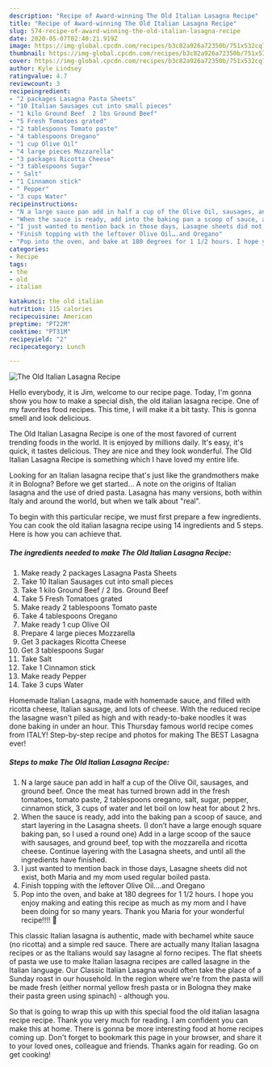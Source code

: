 ```yaml
---
description: "Recipe of Award-winning The Old Italian Lasagna Recipe"
title: "Recipe of Award-winning The Old Italian Lasagna Recipe"
slug: 574-recipe-of-award-winning-the-old-italian-lasagna-recipe
date: 2020-05-07T02:40:21.919Z
image: https://img-global.cpcdn.com/recipes/b3c82a926a72350b/751x532cq70/the-old-italian-lasagna-recipe-recipe-main-photo.jpg
thumbnail: https://img-global.cpcdn.com/recipes/b3c82a926a72350b/751x532cq70/the-old-italian-lasagna-recipe-recipe-main-photo.jpg
cover: https://img-global.cpcdn.com/recipes/b3c82a926a72350b/751x532cq70/the-old-italian-lasagna-recipe-recipe-main-photo.jpg
author: Kyle Lindsey
ratingvalue: 4.7
reviewcount: 3
recipeingredient:
- "2 packages Lasagna Pasta Sheets"
- "10 Italian Sausages cut into small pieces"
- "1 kilo Ground Beef  2 lbs Ground Beef"
- "5 Fresh Tomatoes grated"
- "2 tablespoons Tomato paste"
- "4 tablespoons Oregano"
- "1 cup Olive Oil"
- "4 large pieces Mozzarella"
- "3 packages Ricotta Cheese"
- "3 tablespoons Sugar"
- " Salt"
- "1 Cinnamon stick"
- " Pepper"
- "3 cups Water"
recipeinstructions:
- "N a large sauce pan add in half a cup of the Olive Oil, sausages, and ground beef. Once the meat has turned brown add in the fresh tomatoes, tomato paste, 2 tablespoons oregano, salt, sugar, pepper, cinnamon stick, 3 cups of water and let boil on low heat for about 2 hrs."
- "When the sauce is ready, add into the baking pan a scoop of sauce, and start layering in the Lasagna sheets. (I don’t have a large enough square baking pan, so I used a round one) Add in a large scoop of the sauce with sausages, and ground beef, top with the mozzarella and ricotta cheese. Continue layering with the Lasagna sheets, and until all the ingredients have finished."
- "I just wanted to mention back in those days, Lasagne sheets did not exist, both Maria and my mom used regular boiled pasta."
- "Finish topping with the leftover Olive Oil….and Oregano"
- "Pop into the oven, and bake at 180 degrees for 1 1/2 hours. I hope you enjoy making and eating this recipe as much as my mom and I have been doing for so many years. Thank you Maria for your wonderful recipe!!!! 🙂"
categories:
- Recipe
tags:
- the
- old
- italian

katakunci: the old italian 
nutrition: 115 calories
recipecuisine: American
preptime: "PT22M"
cooktime: "PT31M"
recipeyield: "2"
recipecategory: Lunch

---
```



![The Old Italian Lasagna Recipe](https://img-global.cpcdn.com/recipes/b3c82a926a72350b/751x532cq70/the-old-italian-lasagna-recipe-recipe-main-photo.jpg)

Hello everybody, it is Jim, welcome to our recipe page. Today, I'm gonna show you how to make a special dish, the old italian lasagna recipe. One of my favorites food recipes. This time, I will make it a bit tasty. This is gonna smell and look delicious.

The Old Italian Lasagna Recipe is one of the most favored of current trending foods in the world. It is enjoyed by millions daily. It's easy, it's quick, it tastes delicious. They are nice and they look wonderful. The Old Italian Lasagna Recipe is something which I have loved my entire life.

Looking for an Italian lasagna recipe that&#39;s just like the grandmothers make it in Bologna? Before we get started… A note on the origins of Italian lasagna and the use of dried pasta. Lasagna has many versions, both within Italy and around the world, but when we talk about &#34;real&#34;.


To begin with this particular recipe, we must first prepare a few ingredients. You can cook the old italian lasagna recipe using 14 ingredients and 5 steps. Here is how you can achieve that.

<!--inarticleads1-->

##### The ingredients needed to make The Old Italian Lasagna Recipe:

1. Make ready 2 packages Lasagna Pasta Sheets
1. Take 10 Italian Sausages cut into small pieces
1. Take 1 kilo Ground Beef / 2 lbs. Ground Beef
1. Take 5 Fresh Tomatoes grated
1. Make ready 2 tablespoons Tomato paste
1. Take 4 tablespoons Oregano
1. Make ready 1 cup Olive Oil
1. Prepare 4 large pieces Mozzarella
1. Get 3 packages Ricotta Cheese
1. Get 3 tablespoons Sugar
1. Take  Salt
1. Take 1 Cinnamon stick
1. Make ready  Pepper
1. Take 3 cups Water


Homemade Italian Lasagna, made with homemade sauce, and filled with ricotta cheese, Italian sausage, and lots of cheese. With the reduced recipe the lasagne wasn&#39;t piled as high and with ready-to-bake noodles it was done baking in under an hour. This Thursday famous world recipe comes from ITALY! Step-by-step recipe and photos for making The BEST Lasagna ever! 

<!--inarticleads2-->

##### Steps to make The Old Italian Lasagna Recipe:

1. N a large sauce pan add in half a cup of the Olive Oil, sausages, and ground beef. Once the meat has turned brown add in the fresh tomatoes, tomato paste, 2 tablespoons oregano, salt, sugar, pepper, cinnamon stick, 3 cups of water and let boil on low heat for about 2 hrs.
1. When the sauce is ready, add into the baking pan a scoop of sauce, and start layering in the Lasagna sheets. (I don’t have a large enough square baking pan, so I used a round one) Add in a large scoop of the sauce with sausages, and ground beef, top with the mozzarella and ricotta cheese. Continue layering with the Lasagna sheets, and until all the ingredients have finished.
1. I just wanted to mention back in those days, Lasagne sheets did not exist, both Maria and my mom used regular boiled pasta.
1. Finish topping with the leftover Olive Oil….and Oregano
1. Pop into the oven, and bake at 180 degrees for 1 1/2 hours. I hope you enjoy making and eating this recipe as much as my mom and I have been doing for so many years. Thank you Maria for your wonderful recipe!!!! 🙂


This classic Italian lasagna is authentic, made with bechamel white sauce (no ricotta) and a simple red sauce. There are actually many Italian lasagna recipes or as the Italians would say lasagne al forno recipes. The flat sheets of pasta we use to make Italian lasagna recipes are called lasagne in the Italian language. Our Classic Italian Lasagna would often take the place of a Sunday roast in our household. In the region where we&#39;re from the pasta will be made fresh (either normal yellow fresh pasta or in Bologna they make their pasta green using spinach) - although you. 

So that is going to wrap this up with this special food the old italian lasagna recipe recipe. Thank you very much for reading. I am confident you can make this at home. There is gonna be more interesting food at home recipes coming up. Don't forget to bookmark this page in your browser, and share it to your loved ones, colleague and friends. Thanks again for reading. Go on get cooking!
